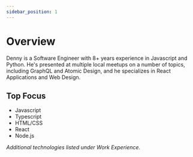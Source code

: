 ```yaml
---
sidebar_position: 1
---
```


# Overview

Denny is a Software Engineer with 8+ years experience in Javascript and Python. He's presented at multiple local meetups on a number of topics, including GraphQL and Atomic Design, and he specializes in React Applications and Web Design.

## Top Focus

- Javascript
- Typescript
- HTML/CSS
- React
- Node.js

_Additional technologies listed under Work Experience._
